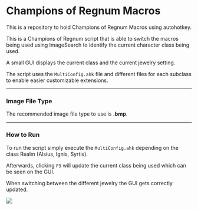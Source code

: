 # Champions of Regnum Macros

This is a repository to hold Champions of Regnum Macros using autohotkey.

This is a Champions of Regnum script that is able to switch the macros being used using ImageSearch to identify the current character class being used.

A small GUI displays the current class and the current jewelry setting.

The script uses the ```MultiConfig.ahk``` file and different files for each subclass to enable easier customizable extensions.

---

### Image File Type

The recommended image file type to use is **.bmp**.

---

### How to Run

To run the script simply execute the ```MultiConfig.ahk``` depending on the class Realm (Alsius, Ignis, Syrtis).

Afterwards, clicking ```F9``` will update the current class being used which can be seen on the GUI.

When switching between the different jewelry the GUI gets correctly updated.

![](https://media4.giphy.com/media/AhBTI2FF0MY0RDdm98/giphy.gif)


